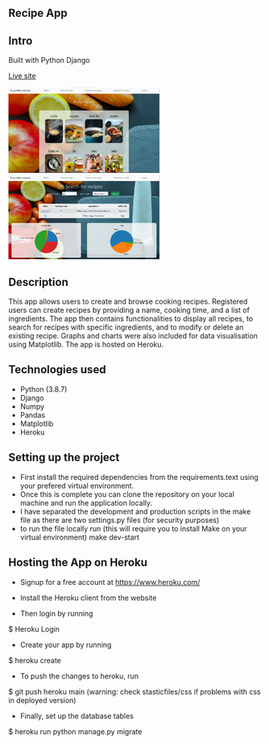 ## Recipe App ##


## Intro

Built with Python Django

<a href="https://reci-please-8df178786b88.herokuapp.com" target="_new">Live site </a>

<img src= "./assets/Screenshot1.png" width="300px">
<img src= "./assets/Screenshot2.png" width="300px">


## Description
This app allows users to create and browse cooking recipes. Registered users can create recipes by providing a name, cooking time, and a list of ingredients. The app then contains functionalities to display all recipes, to search for recipes with specific ingredients, and to modify or delete an existing recipe. Graphs and charts were also included for data visualisation using Matplotlib. The app is hosted on Heroku. 

## Technologies used

- Python (3.8.7)
- Django
- Numpy
- Pandas
- Matplotlib
- Heroku

## Setting up the project

- First install the required dependencies from the requirements.text using your prefered virtual environment.
- Once this is complete you can clone the repository on your local machine and run the application locally.
- I have separated the development and production scripts in the make file as there are two settings.py files (for security purposes)
- to run the file locally run (this will require you to install Make on your virtual environment)
    make dev-start

## Hosting the App on Heroku

- Signup for a free account at https://www.heroku.com/

- Install the Heroku client from the website

- Then login by running 

$ Heroku Login

- Create your app by running

$ heroku create

- To push the changes to heroku, run

$ git push heroku main (warning: check stasticfiles/css if problems with css in deployed version)

- Finally, set up the database tables

$ heroku run python manage.py migrate